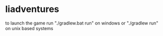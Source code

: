 # liadventures

to launch the game run "./gradlew.bat run" on windows or "./gradlew run" on unix based systems 
